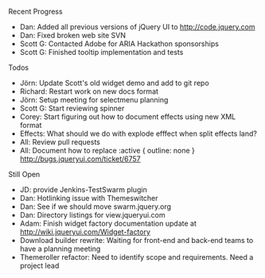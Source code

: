 Recent Progress

* Dan: Added all previous versions of jQuery UI to http://code.jquery.com
* Dan: Fixed broken web site SVN
* Scott G: Contacted Adobe for ARIA Hackathon sponsorships
* Scott G: Finished tooltip implementation and tests

Todos

* Jörn: Update Scott's old widget demo and add to git repo
* Richard: Restart work on new docs format
* Jörn: Setup meeting for selectmenu planning
* Scott G: Start reviewing spinner
* Corey: Start figuring out how to document effects using new XML format
* Effects: What should we do with explode efffect when split effects land?
* All: Review pull requests
* All: Document how to replace :active { outline: none } http://bugs.jqueryui.com/ticket/6757

Still Open

* JD: provide Jenkins-TestSwarm plugin
* Dan: Hotlinking issue with Themeswitcher
* Dan: See if we should move swarm.jquery.org
* Dan: Directory listings for view.jqueryui.com
* Adam: Finish widget factory documentation update at http://wiki.jqueryui.com/Widget-factory
* Download builder rewrite: Waiting for front-end and back-end teams to have a planning meeting
* Themeroller refactor: Need to identify scope and requirements. Need a project lead
